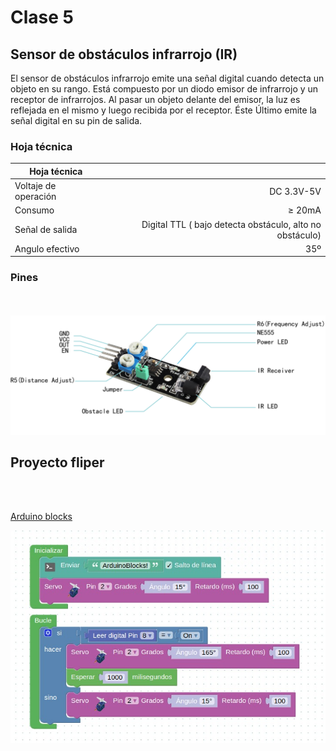 # Clase 5

## Sensor de obstáculos infrarrojo (IR)

El sensor de obstáculos infrarrojo emite una señal digital cuando detecta un objeto en su rango.
Está compuesto por un diodo emisor de infrarrojo y un receptor de infrarrojos. Al pasar un objeto delante del emisor, la luz es reflejada en el mismo y luego recibida por el receptor. Éste Último emite la señal digital en su pin de salida.

### Hoja técnica

| **Hoja técnica**     |                                                          |
| -------------------- | -------------------------------------------------------: |
| Voltaje de operación |                                               DC 3.3V-5V |
| Consumo              |                                                   ≥ 20mA |
| Señal de salida      | Digital TTL ( bajo detecta obstáculo, alto no obstáculo) |
| Angulo efectivo      |                                                      35º |

### Pines

<br>
<br>
<img src="../../../assets/img/avoid.jpg" alt="arduino 1 img" width="650"/>

## Proyecto fliper

<br>
<br>

[Arduino blocks](http://www.arduinoblocks.com/web/project/editordemo)

<img src="../../../assets/img/solflipper.jpeg" alt="arduino 1 img" width="650"/>
